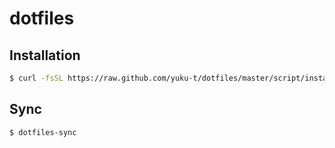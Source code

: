 # dotfiles

## Installation

```bash
$ curl -fsSL https://raw.github.com/yuku-t/dotfiles/master/script/install.sh | bash
```

## Sync

```bash
$ dotfiles-sync
```
